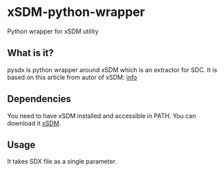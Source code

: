 # xSDM-python-wrapper
Python wrapper for xSDM utility

What is it?
-----------
pysdx is python wrapper around xSDM which is an extractor for SDC. It is based on this article from autor of xSDM: [info](http://v3l0c1r4pt0r.tk/2014/06/01/how-to-download-from-dreamspark-bypassing-secure-download-manager/)

Dependencies
------------
You need to have xSDM installed and accessible in PATH. You can download it [xSDM](https://github.com/v3l0c1r4pt0r/xSDM).

Usage
-----
It takes SDX file as a single parameter.
